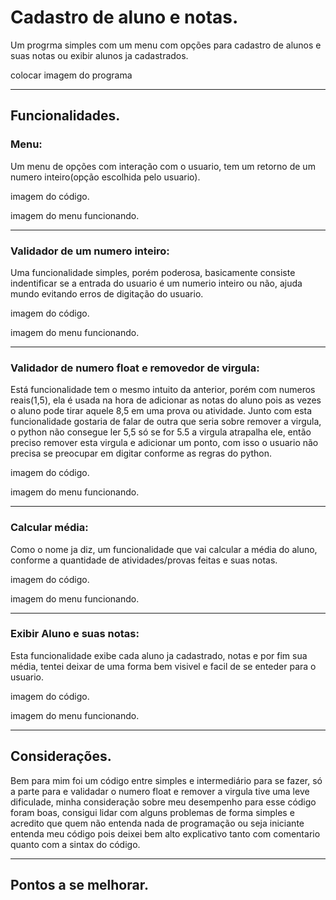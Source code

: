 # Cadastro de aluno e notas.
Um progrma simples com um menu com opções para cadastro de alunos e suas notas ou exibir alunos ja cadastrados.

colocar imagem do programa
***
## Funcionalidades.
### Menu:
Um menu de opções com interação com o usuario, tem um retorno de um numero inteiro(opção escolhida pelo usuario).

imagem do código.

imagem do menu funcionando.
***
### Validador de um numero inteiro:
Uma funcionalidade simples, porém poderosa, basicamente consiste indentificar se a entrada do usuario é um numerio inteiro ou não, ajuda mundo 
evitando erros de digitação do usuario.

imagem do código.

imagem do menu funcionando.
***
### Validador de numero float e removedor de virgula:
Está funcionalidade tem o mesmo intuito da anterior, porém com numeros reais(1,5), ela é usada na hora de adicionar as notas do aluno pois as vezes 
o aluno pode tirar aquele 8,5 em uma prova ou atividade. Junto com esta funcionalidade gostaria de falar de outra que seria sobre remover a virgula, o python 
não consegue ler 5,5 só se for 5.5 a virgula atrapalha ele, então preciso remover esta virgula e adicionar um ponto, com isso o usuario não precisa se preocupar em 
digitar conforme as regras do python.

imagem do código.

imagem do menu funcionando.
***
### Calcular média:
Como o nome ja diz, um funcionalidade que vai calcular a média do aluno, conforme a quantidade de atividades/provas feitas e suas notas.

imagem do código.

imagem do menu funcionando.
***
### Exibir Aluno e suas notas:
Esta funcionalidade exibe cada aluno ja cadastrado, notas e por fim sua média, tentei deixar de uma forma bem visivel e facil de se enteder para o usuario.

imagem do código.

imagem do menu funcionando.
***
## Considerações.
Bem para mim foi um código entre simples e intermediário para se fazer, só a parte para e validadar o numero float e remover a virgula tive uma leve dificulade, 
minha consideração sobre meu desempenho para esse código foram boas, consigui lidar com alguns problemas de forma simples e acredito que quem não entenda nada de 
programação ou seja iniciante entenda meu código pois deixei bem alto explicativo tanto com comentario quanto com a sintax do código.
***
## Pontos a se melhorar.
